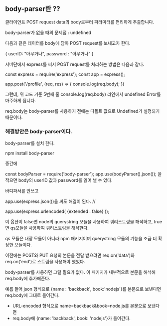 ## body-parser란 ??

클라이언트 POST request data의 body로부터 파라미터를 편리하게 추출합니다.

body-parser가 없을 때의 문제점 : undefined

다음과 같은 데이터를 body에 담아 POST request를 보내고자 한다.

{
  userID: "아무거나",
  password : "아무거나"
}

서버단에서 express를 써서 POST request를 처리하는 방법은 다음과 같다.

const express = require('express');
const app = express();

app.post('/profile', (req, res) => {
  console.log(req.body);
})

그런데, 위 코드 기준 5번째 줄 console.log(req.body) 라인에서 undefined Error를 마주하게 됩니다.

req.body는 body-parser를 사용하기 전에는 디폴트 값으로 Undefined가 설정되기 때문이다.

### 해결방안은 body-parser이다.

body-parser를 설치 한다.

npm install body-parser

중간에 

const bodyParser = require('body-parser');
app.use(bodyParser().json());
을 적으면 body의 userID 값과 password를 읽어 낼 수 있다.

바디파서를 안쓰고 

app.use(express.json())을 써도 해결이 된다. //


app.use(express.urlencoded( {extended : false} ));

이 옵션이 false면 node의 querystring 모듈을 사용하여 쿼리스트링을 해석하고,
true면 qs모듈을 사용하여 쿼리스트링을 해석한다.

qs 모듈은 내장 모듈이 아니라 npm 패키지이며 querystring 모듈의 기능을 조금 더 확장한 모듈이다.


이전에는 POST와 PUT 요청의 본문을 전달 받으려면 req.on('data')와 req.on('end')로 스트림을 사용해야 했었다.

body-parser를 사용하면 그럴 필요가 없다.
이 패키지가 내부적으로 본문을 해석해 req.body에 추가해준다.


예름 들어 json 형식으로 {name : 'backback', book:'nodejs'}를 본문으로 보낸다면 req.body에 그대로 들어간다.
- URL-encoded 형식으로 name=backback&book=node.js를 본문으로 보낸다면
- req.body에 {name: 'backback', book: 'nodejs'}가 들어간다.





